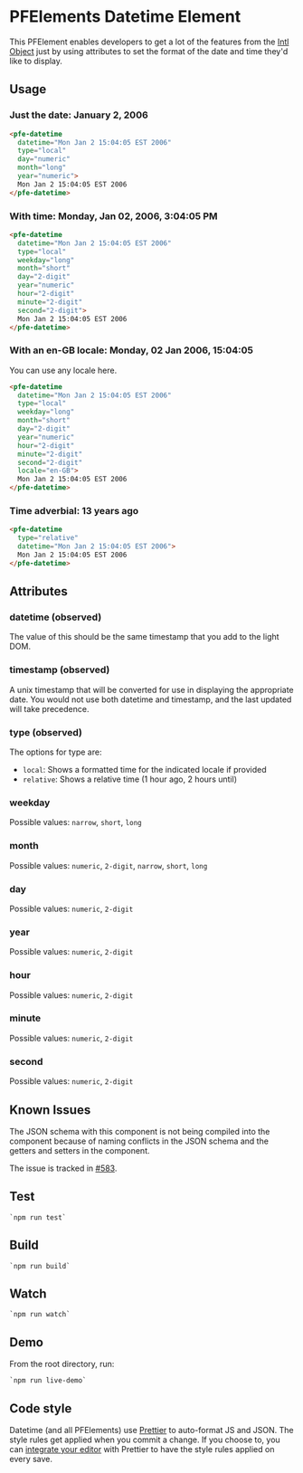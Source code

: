 # PFElements Datetime Element

This PFElement enables developers to get a lot of the features from the [Intl Object](https://developer.mozilla.org/en-US/docs/Web/JavaScript/Reference/Global_Objects/Intl) just by using attributes to set the format of the date and time they'd like to display.

## Usage

### Just the date: January 2, 2006
```html
<pfe-datetime
  datetime="Mon Jan 2 15:04:05 EST 2006"
  type="local"
  day="numeric"
  month="long"
  year="numeric">
  Mon Jan 2 15:04:05 EST 2006
</pfe-datetime>
```

### With time: Monday, Jan 02, 2006, 3:04:05 PM
```html
<pfe-datetime
  datetime="Mon Jan 2 15:04:05 EST 2006"
  type="local"
  weekday="long"
  month="short"
  day="2-digit"
  year="numeric"
  hour="2-digit"
  minute="2-digit"
  second="2-digit">
  Mon Jan 2 15:04:05 EST 2006
</pfe-datetime>
```

### With an en-GB locale: Monday, 02 Jan 2006, 15:04:05
You can use any locale here.
```html
<pfe-datetime
  datetime="Mon Jan 2 15:04:05 EST 2006"
  type="local"
  weekday="long"
  month="short"
  day="2-digit"
  year="numeric"
  hour="2-digit"
  minute="2-digit"
  second="2-digit"
  locale="en-GB">
  Mon Jan 2 15:04:05 EST 2006
</pfe-datetime>
```

### Time adverbial: 13 years ago
```html
<pfe-datetime
  type="relative"
  datetime="Mon Jan 2 15:04:05 EST 2006">
  Mon Jan 2 15:04:05 EST 2006
</pfe-datetime>
```

## Attributes

### datetime (observed)

The value of this should be the same timestamp that you add to the light DOM.

### timestamp (observed)

A unix timestamp that will be converted for use in displaying the appropriate date. You would not use both datetime and timestamp, and the last updated will take precedence.

### type (observed)

The options for type are:
- `local`: Shows a formatted time for the indicated locale if provided
- `relative`: Shows a relative time (1 hour ago, 2 hours until)

### weekday

Possible values: `narrow`, `short`, `long`

### month

Possible values: `numeric`, `2-digit`, `narrow`, `short`, `long`

### day

Possible values: `numeric`, `2-digit`

### year

Possible values: `numeric`, `2-digit`

### hour

Possible values: `numeric`, `2-digit`

### minute

Possible values: `numeric`, `2-digit`

### second

Possible values: `numeric`, `2-digit`

## Known Issues

The JSON schema with this component is not being compiled into the component because of naming conflicts in the JSON schema and the getters and setters in the component.

The issue is tracked in [#583](https://github.com/patternfly/patternfly-elements/issues/583).

## Test

    `npm run test`

## Build

    `npm run build`

## Watch

    `npm run watch`

## Demo

From the root directory, run:

    `npm run live-demo`

## Code style

Datetime (and all PFElements) use [Prettier][prettier] to auto-format JS and JSON.  The style rules get applied when you commit a change.  If you choose to, you can [integrate your editor][prettier-ed] with Prettier to have the style rules applied on every save.

[prettier]: https://github.com/prettier/prettier/
[prettier-ed]: https://prettier.io/docs/en/editors.html
[web-component-tester]: https://github.com/Polymer/web-component-tester

